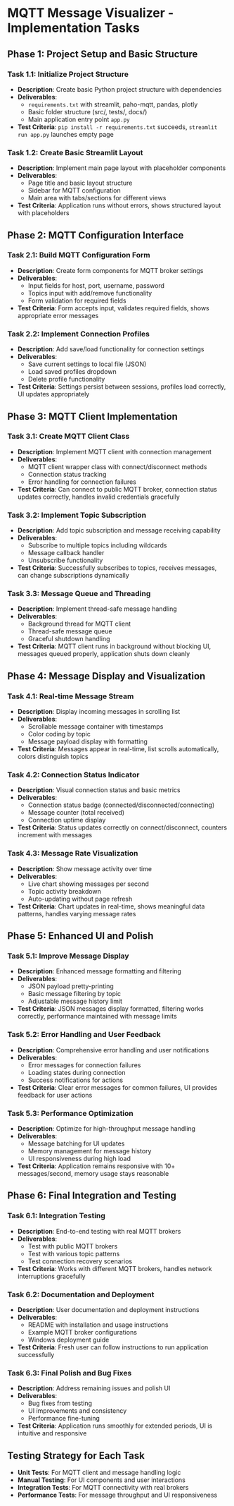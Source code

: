 # MQTT Message Visualizer - Implementation Tasks

## Phase 1: Project Setup and Basic Structure

### Task 1.1: Initialize Project Structure
- **Description**: Create basic Python project structure with dependencies
- **Deliverables**: 
  - `requirements.txt` with streamlit, paho-mqtt, pandas, plotly
  - Basic folder structure (src/, tests/, docs/)
  - Main application entry point `app.py`
- **Test Criteria**: `pip install -r requirements.txt` succeeds, `streamlit run app.py` launches empty page

### Task 1.2: Create Basic Streamlit Layout
- **Description**: Implement main page layout with placeholder components
- **Deliverables**:
  - Page title and basic layout structure
  - Sidebar for MQTT configuration
  - Main area with tabs/sections for different views
- **Test Criteria**: Application runs without errors, shows structured layout with placeholders

## Phase 2: MQTT Configuration Interface

### Task 2.1: Build MQTT Configuration Form
- **Description**: Create form components for MQTT broker settings
- **Deliverables**:
  - Input fields for host, port, username, password
  - Topics input with add/remove functionality
  - Form validation for required fields
- **Test Criteria**: Form accepts input, validates required fields, shows appropriate error messages

### Task 2.2: Implement Connection Profiles
- **Description**: Add save/load functionality for connection settings
- **Deliverables**:
  - Save current settings to local file (JSON)
  - Load saved profiles dropdown
  - Delete profile functionality
- **Test Criteria**: Settings persist between sessions, profiles load correctly, UI updates appropriately

## Phase 3: MQTT Client Implementation

### Task 3.1: Create MQTT Client Class
- **Description**: Implement MQTT client with connection management
- **Deliverables**:
  - MQTT client wrapper class with connect/disconnect methods
  - Connection status tracking
  - Error handling for connection failures
- **Test Criteria**: Can connect to public MQTT broker, connection status updates correctly, handles invalid credentials gracefully

### Task 3.2: Implement Topic Subscription
- **Description**: Add topic subscription and message receiving capability
- **Deliverables**:
  - Subscribe to multiple topics including wildcards
  - Message callback handler
  - Unsubscribe functionality
- **Test Criteria**: Successfully subscribes to topics, receives messages, can change subscriptions dynamically

### Task 3.3: Message Queue and Threading
- **Description**: Implement thread-safe message handling
- **Deliverables**:
  - Background thread for MQTT client
  - Thread-safe message queue
  - Graceful shutdown handling
- **Test Criteria**: MQTT client runs in background without blocking UI, messages queued properly, application shuts down cleanly

## Phase 4: Message Display and Visualization

### Task 4.1: Real-time Message Stream
- **Description**: Display incoming messages in scrolling list
- **Deliverables**:
  - Scrollable message container with timestamps
  - Color coding by topic
  - Message payload display with formatting
- **Test Criteria**: Messages appear in real-time, list scrolls automatically, colors distinguish topics

### Task 4.2: Connection Status Indicator
- **Description**: Visual connection status and basic metrics
- **Deliverables**:
  - Connection status badge (connected/disconnected/connecting)
  - Message counter (total received)
  - Connection uptime display
- **Test Criteria**: Status updates correctly on connect/disconnect, counters increment with messages

### Task 4.3: Message Rate Visualization
- **Description**: Show message activity over time
- **Deliverables**:
  - Live chart showing messages per second
  - Topic activity breakdown
  - Auto-updating without page refresh
- **Test Criteria**: Chart updates in real-time, shows meaningful data patterns, handles varying message rates

## Phase 5: Enhanced UI and Polish

### Task 5.1: Improve Message Display
- **Description**: Enhanced message formatting and filtering
- **Deliverables**:
  - JSON payload pretty-printing
  - Basic message filtering by topic
  - Adjustable message history limit
- **Test Criteria**: JSON messages display formatted, filtering works correctly, performance maintained with message limits

### Task 5.2: Error Handling and User Feedback
- **Description**: Comprehensive error handling and user notifications
- **Deliverables**:
  - Error messages for connection failures
  - Loading states during connection
  - Success notifications for actions
- **Test Criteria**: Clear error messages for common failures, UI provides feedback for user actions

### Task 5.3: Performance Optimization
- **Description**: Optimize for high-throughput message handling
- **Deliverables**:
  - Message batching for UI updates
  - Memory management for message history
  - UI responsiveness during high load
- **Test Criteria**: Application remains responsive with 10+ messages/second, memory usage stays reasonable

## Phase 6: Final Integration and Testing

### Task 6.1: Integration Testing
- **Description**: End-to-end testing with real MQTT brokers
- **Deliverables**:
  - Test with public MQTT brokers
  - Test with various topic patterns
  - Test connection recovery scenarios
- **Test Criteria**: Works with different MQTT brokers, handles network interruptions gracefully

### Task 6.2: Documentation and Deployment
- **Description**: User documentation and deployment instructions
- **Deliverables**:
  - README with installation and usage instructions
  - Example MQTT broker configurations
  - Windows deployment guide
- **Test Criteria**: Fresh user can follow instructions to run application successfully

### Task 6.3: Final Polish and Bug Fixes
- **Description**: Address remaining issues and polish UI
- **Deliverables**:
  - Bug fixes from testing
  - UI improvements and consistency
  - Performance fine-tuning
- **Test Criteria**: Application runs smoothly for extended periods, UI is intuitive and responsive

## Testing Strategy for Each Task
- **Unit Tests**: For MQTT client and message handling logic
- **Manual Testing**: For UI components and user interactions
- **Integration Tests**: For MQTT connectivity with real brokers
- **Performance Tests**: For message throughput and UI responsiveness